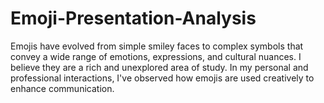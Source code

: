 # Emoji-Presentation-Analysis

Emojis have evolved from simple smiley faces to complex symbols that convey a wide range of emotions, expressions, and cultural nuances. I believe they are a rich and unexplored area of study. In my personal and professional interactions, I've observed how emojis are used creatively to enhance communication. 
